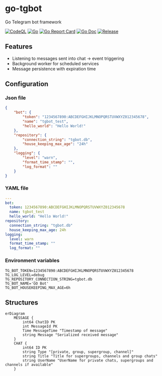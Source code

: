 # go-tgbot
Go Telegram bot framework

[![CodeQL](https://github.com/guionardo/go-tgbot/actions/workflows/codeql-analysis.yml/badge.svg)](https://github.com/guionardo/go-tgbot/actions/workflows/codeql-analysis.yml)
[![Go](https://github.com/guionardo/go-tgbot/actions/workflows/go.yml/badge.svg)](https://github.com/guionardo/go-tgbot/actions/workflows/go.yml)
[![Go Report Card](https://goreportcard.com/badge/github.com/guionardo/go-tgbot?style=flat-square)](https://goreportcard.com/report/github.com/guionardo/go-tgbot)
[![Go Doc](https://img.shields.io/badge/godoc-reference-blue.svg?style=flat-square)](http://godoc.org/github.com/guionardo/go-tgbot) 
[![Release](https://img.shields.io/github/release/guionardo/go-tgbot.svg?style=flat-square)](https://github.com/guionardo/go-tgbot/releases/latest)

## Features

* Listening to messages sent into chat -> event triggering
* Background worker for scheduled services
* Message persistence with expiration time

## Configuration

### Json file

``` json
{
    "bot": {
        "token": "1234567890:ABCDEFGHIJKLMNOPQRSTUVWXYZ012345678",
        "name": "tgbot_test",
        "hello_world": "Hello World!"
    },
    "repository": {
        "connection_string": "tgbot.db",
        "house_keeping_max_age": "24h"
    },
    "logging": {
        "level": "warn",
        "format_time_stamp": "",
        "log_format": ""
    }
}
```

### YAML file

```yaml
---
bot:
  token: 1234567890:ABCDEFGHIJKLMNOPQRSTUVWXYZ012345678
  name: tgbot_test
  hello_world: "Hello World!"
repository:
  connection_string: "tgbot.db"
  house_keeping_max_age: 24h
logging:
  level: warn
  format_time_stamp: ""
  log_format: ""
```

### Environment variables

```
TG_BOT_TOKEN=1234567890:ABCDEFGHIJKLMNOPQRSTUVWXYZ012345678
TG_LOG_LEVEL=debug
TG_REPOSITORY_CONNECTION_STRING=tgbot.db
TG_BOT_NAME='GO Bot'
TG_BOT_HOUSEKEEPING_MAX_AGE=6h
```

## Structures

```mermaid
erDiagram
    MESSAGE {
        int64 ChatID PK 
        int MessageId PK 
        Time MessageTime "Timestamp of message"
        string Message "Serialized received message"
    }
    CHAT {
        int64 ID PK
        string Type "[private, group, supergroup, channel]"
        string Title "Title for supergroups, channels and group chats"
        string UserName "UserName for private chats, supergroups and channels if available"
    }    
```
